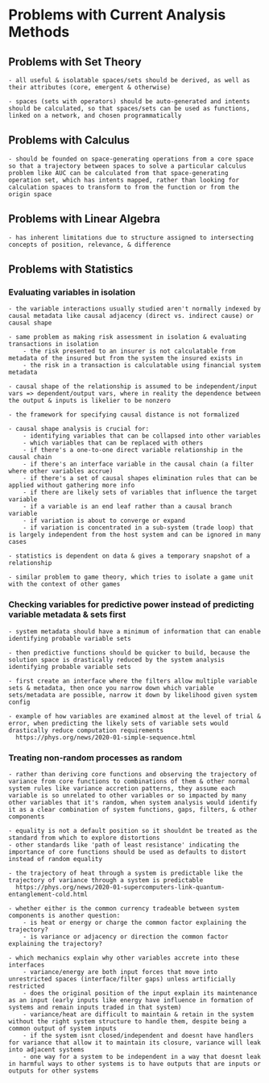 # Problems with Current Analysis Methods

## Problems with Set Theory

	- all useful & isolatable spaces/sets should be derived, as well as their attributes (core, emergent & otherwise)

	- spaces (sets with operators) should be auto-generated and intents should be calculated, so that spaces/sets can be used as functions, linked on a network, and chosen programmatically


## Problems with Calculus

	- should be founded on space-generating operations from a core space so that a trajectory between spaces to solve a particular calculus problem like AUC can be calculated from that space-generating operation set, which has intents mapped, rather than looking for calculation spaces to transform to from the function or from the origin space


## Problems with Linear Algebra

	- has inherent limitations due to structure assigned to intersecting concepts of position, relevance, & difference


## Problems with Statistics


### Evaluating variables in isolation

	- the variable interactions usually studied aren't normally indexed by causal metadata like causal adjacency (direct vs. indirect cause) or causal shape

	- same problem as making risk assessment in isolation & evaluating transactions in isolation
		- the risk presented to an insurer is not calculatable from metadata of the insured but from the system the insured exists in
		- the risk in a transaction is calculatable using financial system metadata

	- causal shape of the relationship is assumed to be independent/input vars => dependent/output vars, where in reality the dependence between the output & inputs is likelier to be nonzero

	- the framework for specifying causal distance is not formalized

	- causal shape analysis is crucial for:
		- identifying variables that can be collapsed into other variables
		- which variables that can be replaced with others
		- if there's a one-to-one direct variable relationship in the causal chain
		- if there's an interface variable in the causal chain (a filter where other variables accrue)
		- if there's a set of causal shapes elimination rules that can be applied without gathering more info
		- if there are likely sets of variables that influence the target variable
		- if a variable is an end leaf rather than a causal branch variable
		- if variation is about to converge or expand
		- if variation is concentrated in a sub-system (trade loop) that is largely independent from the host system and can be ignored in many cases

	- statistics is dependent on data & gives a temporary snapshot of a relationship

	- similar problem to game theory, which tries to isolate a game unit with the context of other games


### Checking variables for predictive power instead of predicting variable metadata & sets first

	- system metadata should have a minimum of information that can enable identifying probable variable sets

	- then predictive functions should be quicker to build, because the solution space is drastically reduced by the system analysis identifying probable variable sets

	- first create an interface where the filters allow multiple variable sets & metadata, then once you narrow down which variable sets/metadata are possible, narrow it down by likelihood given system config

	- example of how variables are examined almost at the level of trial & error, when predicting the likely sets of variable sets would drastically reduce computation requirements
	  https://phys.org/news/2020-01-simple-sequence.html
		

### Treating non-random processes as random

	- rather than deriving core functions and observing the trajectory of variance from core functions to combinations of them & other normal system rules like variance accretion patterns, they assume each variable is so unrelated to other variables or so impacted by many other variables that it's random, when system analysis would identify it as a clear combination of system functions, gaps, filters, & other components

	- equality is not a default position so it shouldnt be treated as the standard from which to explore distortions
	- other standards like 'path of least resistance' indicating the importance of core functions should be used as defaults to distort instead of random equality

	- the trajectory of heat through a system is predictable like the trajectory of variance through a system is predictable
	  https://phys.org/news/2020-01-supercomputers-link-quantum-entanglement-cold.html

	- whether either is the common currency tradeable between system components is another question:
		- is heat or energy or charge the common factor explaining the trajectory?
		- is variance or adjacency or direction the common factor explaining the trajectory?

	- which mechanics explain why other variables accrete into these interfaces
		- variance/energy are both input forces that move into unrestricted spaces (interface/filter gaps) unless artificially restricted
		- does the original position of the input explain its maintenance as an input (early inputs like energy have influence in formation of systems and remain inputs traded in that system)
		- variance/heat are difficult to maintain & retain in the system without the right system structure to handle them, despite being a common output of system inputs
		- if the system isnt closed/independent and doesnt have handlers for variance that allow it to maintain its closure, variance will leak into adjacent systems
		- one way for a system to be independent in a way that doesnt leak in harmful ways to other systems is to have outputs that are inputs or outputs for other systems